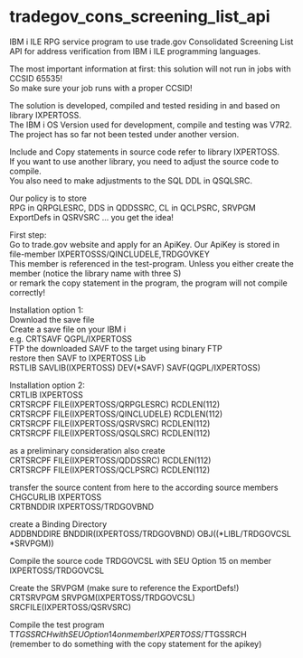 # tradegov_cons_screening_list_api
IBM i ILE RPG service program to use trade.gov Consolidated Screening List API for address verification
from IBM i ILE programming languages.

The most important information at first: this solution will not run in jobs with CCSID 65535!  
So make sure your job runs with a proper CCSID!  

The solution is developed, compiled and tested residing in and based on library IXPERTOSS.  
The IBM i OS Version used for development, compile and testing was V7R2.  
The project has so far not been tested under another version.  

Include and Copy statements in source code refer to library IXPERTOSS.  
If you want to use another library, you need to adjust the source code to compile.  
You also need to make adjustments to the SQL DDL in QSQLSRC.  

Our policy is to store  
RPG in QRPGLESRC, DDS in QDDSSRC, CL in QCLPSRC, SRVPGM ExportDefs in QSRVSRC ... you get the idea!  

First step:  
Go to trade.gov website and apply for an ApiKey. Our ApiKey is stored in file-member IXPERTOSSS/QINCLUDELE,TRDGOVKEY  
This member is referenced in the test-program. Unless you either create the member (notice the library name with three S)  
or remark the copy statement in the program, the program will not compile correctly! 

Installation option 1:  
Download the save file  
Create a save file on your IBM i  
e.g. CRTSAVF QGPL/IXPERTOSS  
FTP the downloaded SAVF to the target using binary FTP  
restore then SAVF to IXPERTOSS Lib  
RSTLIB SAVLIB(IXPERTOSS) DEV(*SAVF) SAVF(QGPL/IXPERTOSS)   

Installation option 2:  
CRTLIB IXPERTOSS  
CRTSRCPF FILE(IXPERTOSS/QRPGLESRC) RCDLEN(112)  
CRTSRCPF FILE(IXPERTOSS/QINCLUDELE) RCDLEN(112)  
CRTSRCPF FILE(IXPERTOSS/QSRVSRC) RCDLEN(112)  
CRTSRCPF FILE(IXPERTOSS/QSQLSRC) RCDLEN(112)  

as a preliminary consideration also create  
CRTSRCPF FILE(IXPERTOSS/QDDSSRC) RCDLEN(112)  
CRTSRCPF FILE(IXPERTOSS/QCLPSRC) RCDLEN(112)  

transfer the source content from here to the according source members  
CHGCURLIB IXPERTOSS  
CRTBNDDIR IXPERTOSS/TRDGOVBND  

create a Binding Directory  
ADDBNDDIRE BNDDIR(IXPERTOSS/TRDGOVBND) OBJ((*LIBL/TRDGOVCSL *SRVPGM))  
 
Compile the source code TRDGOVCSL with SEU Option 15 on member IXPERTOSS/TRDGOVCSL  

Create the SRVPGM (make sure to reference the ExportDefs!)    
CRTSRVPGM SRVPGM(IXPERTOSS/TRDGOVCSL) SRCFILE(IXPERTOSS/QSRVSRC)  

Compile the test program T$TGSSRCH with SEU Option 14 on member IXPERTOSS/T$TGSSRCH  
(remember to do something with the copy statement for the apikey)  

 
